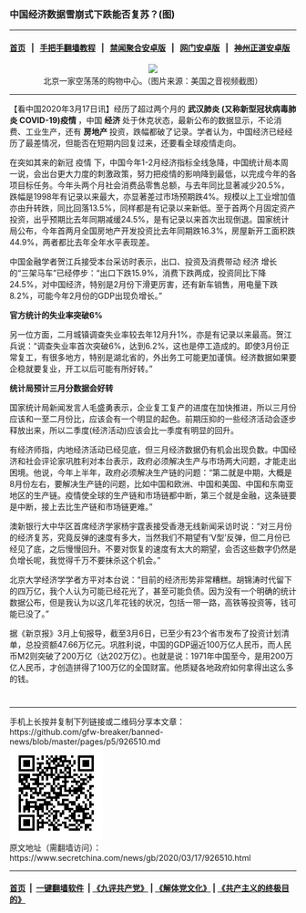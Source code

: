 ### 中国经济数据雪崩式下跌能否复苏？(图)
------------------------

#### [首页](https://github.com/gfw-breaker/banned-news/blob/master/README.md) &nbsp;&nbsp;|&nbsp;&nbsp; [手把手翻墙教程](https://github.com/gfw-breaker/guides/wiki) &nbsp;&nbsp;|&nbsp;&nbsp; [禁闻聚合安卓版](https://github.com/gfw-breaker/bn-android) &nbsp;&nbsp;|&nbsp;&nbsp; [网门安卓版](https://github.com/oGate2/oGate) &nbsp;&nbsp;|&nbsp;&nbsp; [神州正道安卓版](https://github.com/SzzdOgate/update) 



<div class="article_right" style="fone-color:#000">
 <p style="text-align:center">
  <img src="//img3.secretchina.com/pic/2020/3-17/p2649661a609826338-ss.jpg"/>
  <br>
   北京一家空荡荡的购物中心。（图片来源：美国之音视频截图）
   <span id="hideid" name="hideid" style="color:red;display:none;">
    <span href="https://www.secretchina.com">
    </span>
   </span>
  </br>
 </p>
 <div id="txt-mid1-t21-2017">
  

---


  </div>
 </div>
 <p>
  【看中国2020年3月17日讯】经历了超过两个月的
  <strong>
   <span href="https://www.secretchina.com/news/gb/tag/武汉肺炎" target="_blank">
    武汉肺炎
   </span>
   (又称新型冠状病毒肺炎 COVID-19)疫情
  </strong>
  ，中国
  <strong>
   经济
  </strong>
  处于休克状态，最新公布的数据显示，不论消费、工业生产，还有
  <strong>
   房地产
  </strong>
  投资，跌幅都破了记录。学者认为，中国经济已经经历了最差情况，但能否在短期内回复过来，还要看全球疫情走向。
  <span id="hideid" name="hideid" style="color:red;display:none;">
   <span href="https://www.secretchina.com">
   </span>
  </span>
 </p>
 <p>
  在突如其来的新冠
  <span href="https://www.secretchina.com/news/gb/tag/疫情" target="_blank">
   疫情
  </span>
  下，中国今年1-2月经济指标全线急降，中国统计局本周一说，会出台更大力度的刺激政策，努力把疫情的影响降到最低，以完成今年的各项目标任务。今年头两个月社会消费品零售总额，与去年同比显著减少20.5%，跌幅是1998年有记录以来最大，亦显著差过市场预期跌4%。规模以上工业增加值亦由升转跌，同比回落13.5%，同样都是有记录以来新低。至于首两个月固定资产投资，出乎预期比去年同期减缓24.5%，是有记录以来首次出现倒退。国家统计局公布，今年首两月全国房地产开发投资比去年同期跌16.3%，房屋新开工面积跌44.9%，两者都比去年全年水平表现差。
 </p>
 <p>
  中国金融学者贺江兵接受本台采访时表示，出口、投资及消费带动
  <span href="https://www.secretchina.com/news/gb/tag/经济" target="_blank">
   经济
  </span>
  增长的“三架马车”已经停步：“出口下跌15.9%，消费下跌两成，投资同比下降24.5%，对中国经济，特别是2月份下滑更厉害，还有新车销售，用电量下跌8.2%，可能今年2月份的GDP出现负增长。”
 </p>
 <p>
  <strong>
   官方统计的失业率突破6%
  </strong>
 </p>
 <p>
  另一位方面，二月城镇调查失业率较去年12月升1%，亦是有记录以来最高。贺江兵说：“调查失业率首次突破6%，达到6.2%，这也是停工造成的。即使3月份正常复工，有很多地方，特别是湖北省的，外出务工可能更加谨慎。经济数据如果要企稳就要复业，开工以后可能有所好转。”
 </p>
 <p>
  <strong>
   统计局预计三月分数据会好转
  </strong>
 </p>
 <p>
  国家统计局新闻发言人毛盛勇表示，企业复工复产的进度在加快推进，所以三月份应该和一至二月份比，应该会有一个明显的起色。前期压抑的一些经济活动会逐步释放出来，所以二季度(经济活动)应该会比一季度有明显的回升。
 </p>
 <p>
  有经济师指，内地经济活动已经见底，但三月经济数据仍有机会出现负数。中国经济和社会评论家巩胜利对本台表示，政府必须解决生产与市场两大问题，才能走出困境。他说，今年上半年，政府必须解决生产链的问题：“第二就是中期，大概是8月份左右，要解决生产链的问题，比如中国和欧洲、中国和美国、中国和东南亚地区的生产链。疫情使全球的生产链和市场链都中断，第三个就是金融，这条链要是中断，接上去比生产链和市场链更难。”
 </p>
 <p>
  澳新银行大中华区首席经济学家杨宇霆表接受香港无线新闻采访时说：“对三月份的经济复苏，究竟反弹的速度有多大，当然我们不期望有‘V型’反弹，但二月份已经见了底，之后慢慢回升。不要对恢复的速度有太大的期望，会否这些数字仍然是负增长呢，我觉得千万不要抹杀这个机会。”
 </p>
 <p>
  北京大学经济学学者方平对本台说：“目前的经济形势非常糟糕。胡锦涛时代留下的四万亿，我个人认为可能已经花光了，甚至可能负债。因为没有一个明确的统计数据公布，但是我认为以这几年花钱的状况，包括一带一路，高铁等投资等，钱可能已没了。”
 </p>
 <p>
  据《新京报》3月上旬报导，截至3月6日，已至少有23个省市发布了投资计划清单，总投资额47.66万亿元。巩胜利说，中国的GDP逼近100万亿人民币，而人民币M2则突破了200万亿（达202万亿）。也就是说：1971年中国至今，是用200万亿人民币，才创造拼得了100万亿的全国财富。他质疑各地政府如何拿得出这么多的钱。
  <center>
   <div>
    <div id="txt-mid2-t22-2017" style="display: block;  max-height: 351px;  overflow: hidden;">
     <div id="SC-21xxx">
     </div>
     <ins class="adsbygoogle" data-ad-client="ca-pub-1276641434651360" data-ad-format="auto" data-ad-slot="4301710469" data-full-width-responsive="true" style="display:block">
     </ins>
    </div>
   </div>
  </center>
  <div style="padding-top:12px;">
  </div>
 </p>
</div>

<hr/>
手机上长按并复制下列链接或二维码分享本文章：<br/>
https://github.com/gfw-breaker/banned-news/blob/master/pages/p5/926510.md <br/>
<a href='https://github.com/gfw-breaker/banned-news/blob/master/pages/p5/926510.md'><img src='https://github.com/gfw-breaker/banned-news/blob/master/pages/p5/926510.md.png'/></a> <br/>
原文地址（需翻墙访问）：https://www.secretchina.com/news/gb/2020/03/17/926510.html


------------------------
#### [首页](https://github.com/gfw-breaker/banned-news/blob/master/README.md) &nbsp;|&nbsp; [一键翻墙软件](https://github.com/gfw-breaker/nogfw/blob/master/README.md) &nbsp;| [《九评共产党》](https://github.com/gfw-breaker/9ping.md/blob/master/README.md#九评之一评共产党是什么) | [《解体党文化》](https://github.com/gfw-breaker/jtdwh.md/blob/master/README.md) | [《共产主义的终极目的》](https://github.com/gfw-breaker/gczydzjmd.md/blob/master/README.md)


<img src='http://gfw-breaker.win/banned-news/pages/p5/926510.md' width='0px' height='0px'/>